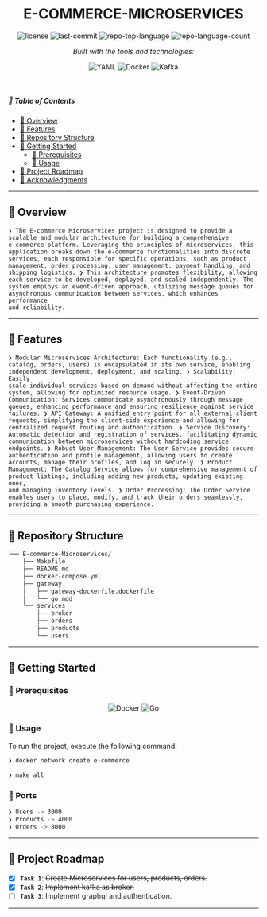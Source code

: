 <p align="center">
    <h1 align="center">E-COMMERCE-MICROSERVICES</h1>
</p>

<p align="center">
	<img src="https://img.shields.io/github/license/RushinShah22/E-commerce-Microservices?style=flat&logo=opensourceinitiative&logoColor=white&color=0080ff" alt="license">
	<img src="https://img.shields.io/github/last-commit/RushinShah22/E-commerce-Microservices?style=flat&logo=git&logoColor=white&color=0080ff" alt="last-commit">
	<img src="https://img.shields.io/github/languages/top/RushinShah22/E-commerce-Microservices?style=flat&color=0080ff" alt="repo-top-language">
	<img src="https://img.shields.io/github/languages/count/RushinShah22/E-commerce-Microservices?style=flat&color=0080ff" alt="repo-language-count">
    
</p>
<p align="center">
		<em>Built with the tools and technologies:</em>
</p>
<p align="center">
	<img src="https://img.shields.io/badge/YAML-CB171E.svg?style=flat&logo=YAML&logoColor=white" alt="YAML">
	<img src="https://img.shields.io/badge/Docker-2496ED.svg?style=flat&logo=Docker&logoColor=white" alt="Docker">
	<img src="https://img.shields.io/badge/apache-kafka.svg?style=flat&logo=Go&logoColor=white" alt="Kafka">
</p>

<br>

##### 🔗 Table of Contents

- [📍 Overview](#-overview)
- [👾 Features](#-features)
- [📂 Repository Structure](#-repository-structure)
- [🚀 Getting Started](#-getting-started)
  - [🔖 Prerequisites](#-prerequisites)
  - [🤖 Usage](#-usage)
- [📌 Project Roadmap](#-project-roadmap)
- [🙌 Acknowledgments](#-acknowledgments)

---

## 📍 Overview

<code>❯ The E-commerce Microservices project is designed to provide a scalable and modular architecture for building a comprehensive e-commerce platform. Leveraging the principles of microservices, this application breaks down the e-commerce functionalities into discrete services, each responsible for specific operations, such as product management, order processing, user management, payment handling, and shipping logistics.
❯ This architecture promotes flexibility, allowing each service to be developed, deployed, and scaled independently. The system employs an event-driven approach, utilizing message queues for asynchronous communication between services, which enhances performance and reliability.</code>

---

## 👾 Features

<code>❯ Modular Microservices Architecture: Each functionality (e.g., catalog, orders, users) is encapsulated in its own service, enabling independent development, deployment, and scaling.
❯ Scalability: Easily scale individual services based on demand without affecting the entire system, allowing for optimized resource usage.
❯ Event-Driven Communication: Services communicate asynchronously through message queues, enhancing performance and ensuring resilience against service failures.
❯ API Gateway: A unified entry point for all external client requests, simplifying the client-side experience and allowing for centralized request routing and authentication.
❯ Service Discovery: Automatic detection and registration of services, facilitating dynamic communication between microservices without hardcoding service endpoints.
❯ Robust User Management: The User Service provides secure authentication and profile management, allowing users to create accounts, manage their profiles, and log in securely.
❯ Product Management: The Catalog Service allows for comprehensive management of product listings, including adding new products, updating existing ones, and managing inventory levels.
❯ Order Processing: The Order Service enables users to place, modify, and track their orders seamlessly, providing a smooth purchasing experience.</code>

---

## 📂 Repository Structure

```sh
└── E-commerce-Microservices/
    ├── Makefile
    ├── README.md
    ├── docker-compose.yml
    ├── gateway
    │   ├── gateway-dockerfile.dockerfile
    │   └── go.mod
    └── services
        ├── broker
        ├── orders
        ├── products
        └── users
```

---

## 🚀 Getting Started

### 🔖 Prerequisites

<p align="center">
	<img src="https://img.shields.io/badge/Docker-2496ED.svg?style=flat&logo=Docker&logoColor=white" alt="Docker">
	<img src="https://img.shields.io/badge/Go-00ADD8.svg?style=flat&logo=Go&logoColor=white" alt="Go">
</p>

### 🤖 Usage

To run the project, execute the following command:

```sh
❯ docker network create e-commerce
```

```sh
❯ make all
```

### 🔌 Ports

```sh
❯ Users -> 3000
❯ Products -> 4000
❯ Orders -> 8000
```

---

## 📌 Project Roadmap

- [x] **`Task 1`**: <strike>Create Microservices for users, products, orders.</strike>
- [x] **`Task 2`**: <strike>Implement kafka as broker.</strike>
- [ ] **`Task 3`**: Implement graphql and authentication.

---
